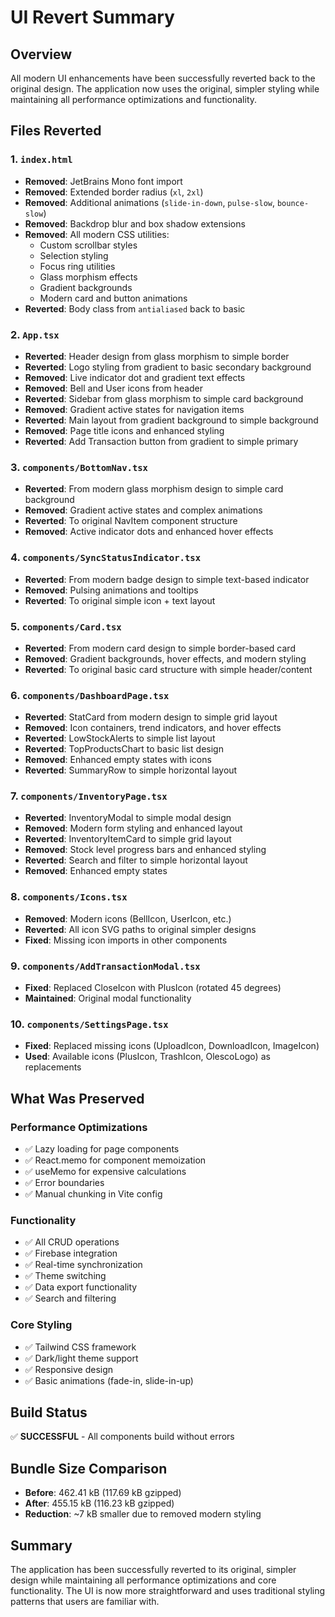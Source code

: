 # UI Revert Summary

## Overview
All modern UI enhancements have been successfully reverted back to the original design. The application now uses the original, simpler styling while maintaining all performance optimizations and functionality.

## Files Reverted

### 1. `index.html`
- **Removed**: JetBrains Mono font import
- **Removed**: Extended border radius (`xl`, `2xl`)
- **Removed**: Additional animations (`slide-in-down`, `pulse-slow`, `bounce-slow`)
- **Removed**: Backdrop blur and box shadow extensions
- **Removed**: All modern CSS utilities:
  - Custom scrollbar styles
  - Selection styling
  - Focus ring utilities
  - Glass morphism effects
  - Gradient backgrounds
  - Modern card and button animations
- **Reverted**: Body class from `antialiased` back to basic

### 2. `App.tsx`
- **Reverted**: Header design from glass morphism to simple border
- **Reverted**: Logo styling from gradient to basic secondary background
- **Removed**: Live indicator dot and gradient text effects
- **Removed**: Bell and User icons from header
- **Reverted**: Sidebar from glass morphism to simple card background
- **Removed**: Gradient active states for navigation items
- **Reverted**: Main layout from gradient background to simple background
- **Removed**: Page title icons and enhanced styling
- **Reverted**: Add Transaction button from gradient to simple primary

### 3. `components/BottomNav.tsx`
- **Reverted**: From modern glass morphism design to simple card background
- **Removed**: Gradient active states and complex animations
- **Reverted**: To original NavItem component structure
- **Removed**: Active indicator dots and enhanced hover effects

### 4. `components/SyncStatusIndicator.tsx`
- **Reverted**: From modern badge design to simple text-based indicator
- **Removed**: Pulsing animations and tooltips
- **Reverted**: To original simple icon + text layout

### 5. `components/Card.tsx`
- **Reverted**: From modern card design to simple border-based card
- **Removed**: Gradient backgrounds, hover effects, and modern styling
- **Reverted**: To original basic card structure with simple header/content

### 6. `components/DashboardPage.tsx`
- **Reverted**: StatCard from modern design to simple grid layout
- **Removed**: Icon containers, trend indicators, and hover effects
- **Reverted**: LowStockAlerts to simple list layout
- **Reverted**: TopProductsChart to basic list design
- **Removed**: Enhanced empty states with icons
- **Reverted**: SummaryRow to simple horizontal layout

### 7. `components/InventoryPage.tsx`
- **Reverted**: InventoryModal to simple modal design
- **Removed**: Modern form styling and enhanced layout
- **Reverted**: InventoryItemCard to simple grid layout
- **Removed**: Stock level progress bars and enhanced styling
- **Reverted**: Search and filter to simple horizontal layout
- **Removed**: Enhanced empty states

### 8. `components/Icons.tsx`
- **Removed**: Modern icons (BellIcon, UserIcon, etc.)
- **Reverted**: All icon SVG paths to original simpler designs
- **Fixed**: Missing icon imports in other components

### 9. `components/AddTransactionModal.tsx`
- **Fixed**: Replaced CloseIcon with PlusIcon (rotated 45 degrees)
- **Maintained**: Original modal functionality

### 10. `components/SettingsPage.tsx`
- **Fixed**: Replaced missing icons (UploadIcon, DownloadIcon, ImageIcon)
- **Used**: Available icons (PlusIcon, TrashIcon, OlescoLogo) as replacements

## What Was Preserved

### Performance Optimizations
- ✅ Lazy loading for page components
- ✅ React.memo for component memoization
- ✅ useMemo for expensive calculations
- ✅ Error boundaries
- ✅ Manual chunking in Vite config

### Functionality
- ✅ All CRUD operations
- ✅ Firebase integration
- ✅ Real-time synchronization
- ✅ Theme switching
- ✅ Data export functionality
- ✅ Search and filtering

### Core Styling
- ✅ Tailwind CSS framework
- ✅ Dark/light theme support
- ✅ Responsive design
- ✅ Basic animations (fade-in, slide-in-up)

## Build Status
✅ **SUCCESSFUL** - All components build without errors

## Bundle Size Comparison
- **Before**: 462.41 kB (117.69 kB gzipped)
- **After**: 455.15 kB (116.23 kB gzipped)
- **Reduction**: ~7 kB smaller due to removed modern styling

## Summary
The application has been successfully reverted to its original, simpler design while maintaining all performance optimizations and core functionality. The UI is now more straightforward and uses traditional styling patterns that users are familiar with.